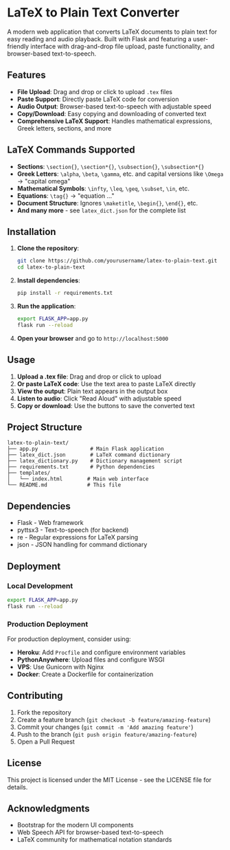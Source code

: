 # LaTeX to Plain Text Converter

A modern web application that converts LaTeX documents to plain text for easy reading and audio playback. Built with Flask and featuring a user-friendly interface with drag-and-drop file upload, paste functionality, and browser-based text-to-speech.

## Features

- **File Upload**: Drag and drop or click to upload `.tex` files
- **Paste Support**: Directly paste LaTeX code for conversion
- **Audio Output**: Browser-based text-to-speech with adjustable speed
- **Copy/Download**: Easy copying and downloading of converted text
- **Comprehensive LaTeX Support**: Handles mathematical expressions, Greek letters, sections, and more

## LaTeX Commands Supported

- **Sections**: `\section{}`, `\section*{}`, `\subsection{}`, `\subsection*{}`
- **Greek Letters**: `\alpha`, `\beta`, `\gamma`, etc. and capital versions like `\Omega` → "capital omega"
- **Mathematical Symbols**: `\infty`, `\leq`, `\geq`, `\subset`, `\in`, etc.
- **Equations**: `\tag{}` → "equation ..."
- **Document Structure**: Ignores `\maketitle`, `\begin{}`, `\end{}`, etc.
- **And many more** - see `latex_dict.json` for the complete list

## Installation

1. **Clone the repository**:
   ```bash
   git clone https://github.com/yourusername/latex-to-plain-text.git
   cd latex-to-plain-text
   ```

2. **Install dependencies**:
   ```bash
   pip install -r requirements.txt
   ```

3. **Run the application**:
   ```bash
   export FLASK_APP=app.py
   flask run --reload
   ```

4. **Open your browser** and go to `http://localhost:5000`

## Usage

1. **Upload a .tex file**: Drag and drop or click to upload
2. **Or paste LaTeX code**: Use the text area to paste LaTeX directly
3. **View the output**: Plain text appears in the output box
4. **Listen to audio**: Click "Read Aloud" with adjustable speed
5. **Copy or download**: Use the buttons to save the converted text

## Project Structure

```
latex-to-plain-text/
├── app.py                 # Main Flask application
├── latex_dict.json        # LaTeX command dictionary
├── latex_dictionary.py    # Dictionary management script
├── requirements.txt       # Python dependencies
├── templates/
│   └── index.html        # Main web interface
└── README.md             # This file
```

## Dependencies

- Flask - Web framework
- pyttsx3 - Text-to-speech (for backend)
- re - Regular expressions for LaTeX parsing
- json - JSON handling for command dictionary

## Deployment

### Local Development
```bash
export FLASK_APP=app.py
flask run --reload
```

### Production Deployment
For production deployment, consider using:
- **Heroku**: Add `Procfile` and configure environment variables
- **PythonAnywhere**: Upload files and configure WSGI
- **VPS**: Use Gunicorn with Nginx
- **Docker**: Create a Dockerfile for containerization

## Contributing

1. Fork the repository
2. Create a feature branch (`git checkout -b feature/amazing-feature`)
3. Commit your changes (`git commit -m 'Add amazing feature'`)
4. Push to the branch (`git push origin feature/amazing-feature`)
5. Open a Pull Request

## License

This project is licensed under the MIT License - see the LICENSE file for details.

## Acknowledgments

- Bootstrap for the modern UI components
- Web Speech API for browser-based text-to-speech
- LaTeX community for mathematical notation standards 
